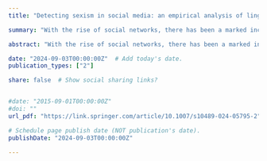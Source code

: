 ```yaml
---
title: "Detecting sexism in social media: an empirical analysis of linguistic patterns and strategies"

summary: "With the rise of social networks, there has been a marked increase in offensive content targeting women, ranging from overt acts of hatred to subtler, often overlooked forms of sexism. The EXIST (sEXism Identification in Social neTworks) competition, initiated in 2021, aimed to advance research in automatically identifying these forms of online sexism. However, the results revealed the multifaceted nature of sexism and emphasized the need for robust systems to detect and classify such content. In this study, we provide an extensive analysis of sexism, highlighting the characteristics and diverse manifestations of sexism across multiple languages on social networks. To achieve this objective, we conducted a detailed analysis of the EXIST dataset to evaluate its capacity to represent various types of sexism. Moreover, we analyzed the systems submitted to the EXIST competition to identify the most effective methodologies and resources for the automated detection of sexism. We employed statistical methods to discern textual patterns related to different categories of sexism, such as stereotyping, misogyny, and sexual violence. Additionally, we investigated linguistic variations in categories of sexism across different languages and platforms. Our results suggest that the EXIST dataset covers a broad spectrum of sexist expressions, from the explicit to the subtle. We observe significant differences in the portrayal of sexism across languages; English texts predominantly feature sexual connotations, whereas Spanish texts tend to reflect neosexism. Across both languages, objectification and misogyny prove to be the most challenging to detect, which is attributable to the varied vocabulary associated with these forms of sexism. Additionally, we demonstrate that models trained on platforms like Twitter can effectively identify sexist content on less-regulated platforms such as Gab. Building on these insights, we introduce a transformer-based system with data augmentation techniques that outperforms competition benchmarks. Our work contributes to the field by enhancing the understanding of online sexism and advancing the technological capabilities for its detection."  # Add a page description.

abstract: "With the rise of social networks, there has been a marked increase in offensive content targeting women, ranging from overt acts of hatred to subtler, often overlooked forms of sexism. The EXIST (sEXism Identification in Social neTworks) competition, initiated in 2021, aimed to advance research in automatically identifying these forms of online sexism. However, the results revealed the multifaceted nature of sexism and emphasized the need for robust systems to detect and classify such content. In this study, we provide an extensive analysis of sexism, highlighting the characteristics and diverse manifestations of sexism across multiple languages on social networks. To achieve this objective, we conducted a detailed analysis of the EXIST dataset to evaluate its capacity to represent various types of sexism. Moreover, we analyzed the systems submitted to the EXIST competition to identify the most effective methodologies and resources for the automated detection of sexism. We employed statistical methods to discern textual patterns related to different categories of sexism, such as stereotyping, misogyny, and sexual violence. Additionally, we investigated linguistic variations in categories of sexism across different languages and platforms. Our results suggest that the EXIST dataset covers a broad spectrum of sexist expressions, from the explicit to the subtle. We observe significant differences in the portrayal of sexism across languages; English texts predominantly feature sexual connotations, whereas Spanish texts tend to reflect neosexism. Across both languages, objectification and misogyny prove to be the most challenging to detect, which is attributable to the varied vocabulary associated with these forms of sexism. Additionally, we demonstrate that models trained on platforms like Twitter can effectively identify sexist content on less-regulated platforms such as Gab. Building on these insights, we introduce a transformer-based system with data augmentation techniques that outperforms competition benchmarks. Our work contributes to the field by enhancing the understanding of online sexism and advancing the technological capabilities for its detection."  # Add a page description.

date: "2024-09-03T00:00:00Z"  # Add today's date.
publication_types: ["2"]

share: false  # Show social sharing links?


#date: "2015-09-01T00:00:00Z"
#doi: ""
url_pdf: "https://link.springer.com/article/10.1007/s10489-024-05795-2"

# Schedule page publish date (NOT publication's date).
publishDate: "2024-09-03T00:00:00Z"

---
```


